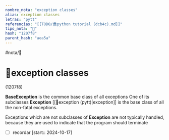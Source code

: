 ```yaml
---
nombre_nota: "exception classes"
alias: exception classes
letras: "pytt"
referencias: "[[TODO/🏛️python tutorial (dcb4c).md]]"
tipo_nota: "📑"
hash: "1207f8"
parent_hash: "aea5a"
---
```


#nota/📑

# 📑exception classes
<div class="hash">(1207f8)</div>


__BaseException__ is the common base class of all exceptions
One of its subclasses __Exception__ [[📑exception (pytt)|exception]] is the base class of all the non-fatal exceptions.

Exceptions which are not subclasses of __Exception__ are not typically handled, because they are used to indicate that the program should terminate






- [ ] recordar  [start:: 2024-10-17]
